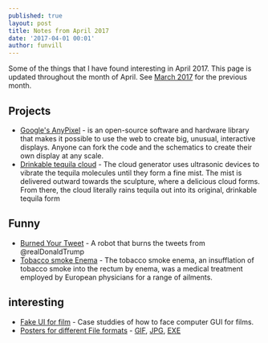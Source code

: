 ```yaml
---
published: true
layout: post
title: Notes from April 2017
date: '2017-04-01 00:01'
author: funvill
---
```


Some of the things that I have found interesting in April 2017. This page is updated throughout the month of April. See [March 2017](https://blog.abluestar.com/notes-from-march_2017) for the previous month.

## Projects 

- [Google's AnyPixel](https://github.com/googlecreativelab/anypixel) - is an open-source software and hardware library that makes it possible to use the web to create big, unusual, interactive displays. Anyone can fork the code and the schematics to create their own display at any scale.
- [Drinkable tequila cloud](https://hackaday.com/2017/04/07/drinkable-clouds-get-you-second-hand-drunk/) - The cloud generator uses ultrasonic devices to vibrate the tequila molecules until they form a fine mist. The mist is delivered outward towards the sculpture, where a delicious cloud forms. From there, the cloud literally rains tequila out into its original, drinkable tequila form

## Funny 

- [Burned Your Tweet](https://mobile.twitter.com/burnedyourtweet) - A robot that burns the tweets from @realDonaldTrump
- [Tobacco smoke Enema](https://en.wikipedia.org/wiki/Tobacco_smoke_enema) - The tobacco smoke enema, an insufflation of tobacco smoke into the rectum by enema, was a medical treatment employed by European physicians for a range of ailments.

## interesting 

- [Fake UI for film](http://www.pushing-pixels.org/fui/) - Case studdies of how to face computer GUI for films. 
- [Posters for different File formats](https://github.com/corkami/pics/blob/master/binary/README.md) - [GIF](https://github.com/corkami/pics/blob/master/binary/GIF.png), [JPG](https://github.com/corkami/pics/blob/master/binary/JPG.png), [EXE](https://github.com/corkami/pics/blob/master/binary/pe101/pe101.pdf)
